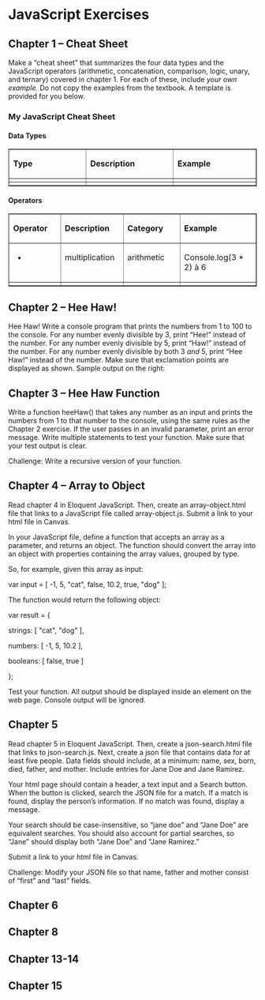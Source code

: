 # JavaScript Exercises

## Chapter 1 – Cheat Sheet

Make a “cheat sheet” that summarizes the four data types and the JavaScript operators (arithmetic, concatenation, comparison, logic, unary, and ternary) covered in chapter 1\. For each of these, include _your own example._ Do not copy the examples from the textbook. A template is provided for you below.

### My JavaScript Cheat Sheet

#### Data Types

<table border="1" cellspacing="0" cellpadding="0">

<tbody>

<tr>

<td width="208" valign="top">

**Type**

</td>

<td width="208" valign="top">

**Description**

</td>

<td width="208" valign="top">

**Example**

</td>

</tr>

<tr>

<td width="208" valign="top"></td>

<td width="208" valign="top"></td>

<td width="208" valign="top"></td>

</tr>

<tr>

<td width="208" valign="top"></td>

<td width="208" valign="top"></td>

<td width="208" valign="top"></td>

</tr>

</tbody>

</table>

#### Operators

<table border="1" cellspacing="0" cellpadding="0">

<tbody>

<tr>

<td width="120" valign="top">

**Operator**

</td>

<td width="126" valign="top">

**Description**

</td>

<td width="138" valign="top">

**Category**

</td>

<td width="192" valign="top">

**Example**

</td>

</tr>

<tr>

<td width="120" valign="top">

*

</td>

<td width="126" valign="top">

multiplication

</td>

<td width="138" valign="top">

arithmetic

</td>

<td width="192" valign="top">

Console.log(3 * 2) à 6

</td>

</tr>

<tr>

<td width="120" valign="top"></td>

<td width="126" valign="top"></td>

<td width="138" valign="top"></td>

<td width="192" valign="top"></td>

</tr>

</tbody>

</table>

## Chapter 2 – Hee Haw!

Hee Haw! Write a console program that prints the numbers from 1 to 100 to the console. For any number evenly divisible by 3, print “Hee!” instead of the number. For any number evenly divisible by 5, print “Haw!” instead of the number. For any number evenly divisible by both 3 _and_ 5, print “Hee Haw!” instead of the number. Make sure that exclamation points are displayed as shown. Sample output on the right:

## Chapter 3 – Hee Haw Function

Write a function heeHaw() that takes any number as an input and prints the numbers from 1 to that number to the console, using the same rules as the Chapter 2 exercise. If the user passes in an invalid parameter, print an error message. Write multiple statements to test your function. Make sure that your test output is clear.

Challenge: Write a recursive version of your function.

## Chapter 4 – Array to Object

Read chapter 4 in Eloquent JavaScript. Then, create an array-object.html file that links to a JavaScript file called array-object.js. Submit a link to your html file in Canvas.

In your JavaScript file, define a function that accepts an array as a parameter, and returns an object. The function should convert the array into an object with properties containing the array values, grouped by type.

So, for example, given this array as input:

var input = [ -1, 5, "cat", false, 10.2, true, "dog" ];

The function would return the following object:

var result = {

strings: [ "cat", "dog" ],

numbers: [ -1, 5, 10.2 ],

booleans: [ false, true ]

};

Test your function. All output should be displayed inside an element on the web page. Console output will be ignored.

## Chapter 5

Read chapter 5 in Eloquent JavaScript. Then, create a json-search.html file that links to json-search.js. Next, create a json file that contains data for at least five people. Data fields should include, at a minimum: name, sex, born, died, father, and mother. Include entries for Jane Doe and Jane Ramirez.

Your html page should contain a header, a text input and a Search button. When the button is clicked, search the JSON file for a match. If a match is found, display the person’s information. If no match was found, display a message.

Your search should be case-insensitive, so “jane doe” and “Jane Doe” are equivalent searches. You should also account for partial searches, so “Jane” should display both “Jane Doe” and “Jane Ramirez.”

Submit a link to your html file in Canvas.

Challenge: Modify your JSON file so that name, father and mother consist of “first” and “last” fields.

## Chapter 6

## Chapter 8

## Chapter 13-14

## Chapter 15
